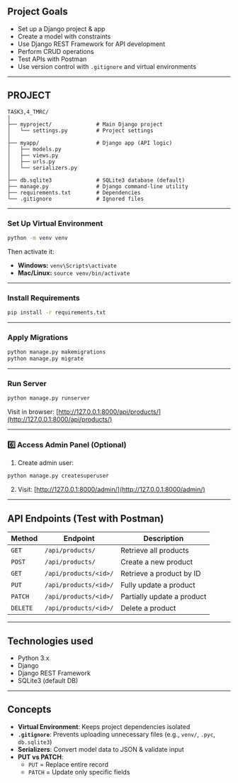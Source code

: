 

## Project Goals

- Set up a Django project & app  
- Create a model with constraints  
- Use Django REST Framework for API development  
- Perform CRUD operations  
- Test APIs with Postman  
- Use version control with `.gitignore` and virtual environments  

---

## PROJECT 

```
TASK3,4_TMRC/
│
├── myproject/              # Main Django project
│   └── settings.py         # Project settings
│
├── myapp/                  # Django app (API logic)
│   ├── models.py
│   ├── views.py
│   ├── urls.py
│   └── serializers.py
│
├── db.sqlite3              # SQLite3 database (default)
├── manage.py               # Django command-line utility
├── requirements.txt        # Dependencies
└── .gitignore              # Ignored files
```

---



### Set Up Virtual Environment

```bash
python -m venv venv
```

Then activate it:

- **Windows:** `venv\Scripts\activate`  
- **Mac/Linux:** `source venv/bin/activate`

---

### Install Requirements

```bash
pip install -r requirements.txt
```

---

###  Apply Migrations

```bash
python manage.py makemigrations
python manage.py migrate
```

---

### Run Server

```bash
python manage.py runserver
```

Visit in browser: [http://127.0.0.1:8000/api/products/](http://127.0.0.1:8000/api/products/)

---

### 6️⃣ Access Admin Panel (Optional)

1. Create admin user:

```bash
python manage.py createsuperuser
```

2. Visit: [http://127.0.0.1:8000/admin/](http://127.0.0.1:8000/admin/)

---

## API Endpoints (Test with Postman)

| Method   | Endpoint              | Description                |
| -------- | --------------------- | -------------------------- |
| `GET`    | `/api/products/`      | Retrieve all products      |
| `POST`   | `/api/products/`      | Create a new product       |
| `GET`    | `/api/products/<id>/` | Retrieve a product by ID   |
| `PUT`    | `/api/products/<id>/` | Fully update a product     |
| `PATCH`  | `/api/products/<id>/` | Partially update a product |
| `DELETE` | `/api/products/<id>/` | Delete a product           |


---

##  Technologies used

- Python 3.x  
- Django  
- Django REST Framework  
- SQLite3 (default DB)

---

## Concepts

- **Virtual Environment**: Keeps project dependencies isolated  
- **`.gitignore`**: Prevents uploading unnecessary files (e.g., `venv/`, `.pyc`, `db.sqlite3`)  
- **Serializers**: Convert model data to JSON & validate input  
- **PUT vs PATCH**:  
  - `PUT` = Replace entire record  
  - `PATCH` = Update only specific fields  


